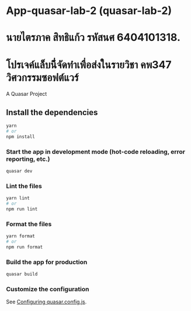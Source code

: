 # App-quasar-lab-2 (quasar-lab-2)

# นายไตรภาค สิทธิแก้ว รหัสนศ 6404101318.

# โปรเจค์แล็บนี่้จัดทำเพื่อส่งในรายวิชา คพ347 วิศวกรรมซอฟต์แวร์

A Quasar Project

## Install the dependencies

```bash
yarn
# or
npm install
```

### Start the app in development mode (hot-code reloading, error reporting, etc.)

```bash
quasar dev
```

### Lint the files

```bash
yarn lint
# or
npm run lint
```

### Format the files

```bash
yarn format
# or
npm run format
```

### Build the app for production

```bash
quasar build
```

### Customize the configuration

See [Configuring quasar.config.js](https://v2.quasar.dev/quasar-cli-vite/quasar-config-js).
